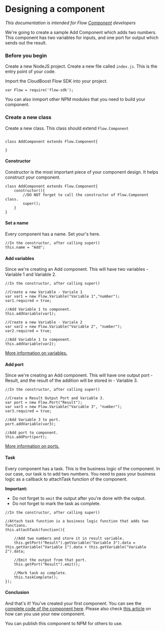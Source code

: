 # Designing a component

*This documentation is intended for Flow [Component](../Component/README.md) developers*

We're going to create a sample Add Component which adds two numbers. This component has two variables for inputs, and one port for output which sends out the result. 

### Before you begin

Create a new NodeJS project. Create a new file called `index.js`. This is the entry point of your code. 

Import the CloudBoost Flow SDK into your project. 

```
var Flow = require('flow-sdk');
```

You can also inmport other NPM modules that you need to build your component. 

### Create a new class

Create a new class. This class should extend `Flow.Component`

```

class AddComponent extends Flow.Component{

} 

```

#### Constructor

Constructor is the most important piece of your component design. It helps construct your component. 

```
class AddComponent extends Flow.Component{
    constructor(){
        //DO NOT forget to call the constructor of Flow.Component class. 
        super(); 
    }
}

```

#### Set a name

Every component has a name. Set your's here. 

```
//In the constructor, after calling super()
this.name = "Add";
```

#### Add variables

Since we're creating an Add component. This will have two variables - Variable 1 and Variable 2. 

```
//In the constructor, after calling super()

//Create a new Variable - Variale 1
var var1 = new Flow.Variable("Variable 1","number");
var1.required = true;

//Add Variable 1 to component.
this.addVariable(var1);

//Create a new Variable - Variale 2
var var2 = new Flow.Variable("Variable 2", "number");
var2.required = true;

//Add Variable 1 to component.
this.addVariable(var2);
```

[More information on variables.](../Variable/README.md)


#### Add port

Since we're creating an Add component. This will have one output port - Result, and the result of the addition will be stored in - Variable 3. 

```
//In the constructor, after calling super()

//Create a Result Output Port and Variable 3.
var port = new Flow.Port("Result");
var var3 = new Flow.Variable("Variable 3", "number");
var3.required = true;

//Add Variable 3 to port. 
port.addVariable(var3);

//Add port to component.
this.addPort(port);
```

[More information on ports.](../Port/README.md)

#### Task

Every component has a task. This is the business logic of the component. In our case, our task is to add two numbers. You need to pass your business logic as a callback to attachTask function of the component. 

**Important:**
- Do not forget to `emit` the output after you're done with the output. 
- Do not forget to mark the task as complete. 

```
//In the constructor, after calling super()

//Attach task function is a business logic function that adds two functions. 
this.attachTask(function(){

    //Add two numbers and store it in result variable. 
    this.getPort("Result").getVariable("Variable 3").data = this.getVariable("Variable 1").data + this.getVariable("Variable 2").data;

    //Emit the output from that port. 
    this.getPort("Result").emit();

    //Mark task as complete.
    this.taskComplete();
});
```

#### Conclusion

And that's it! You've created your first component. You can see the [complete code of the component here](../examples/add.js). Please also check [this article](../examples/use-a-component.md) on how can you use your new component. 

You can publish this component to NPM for others to use. 



 
